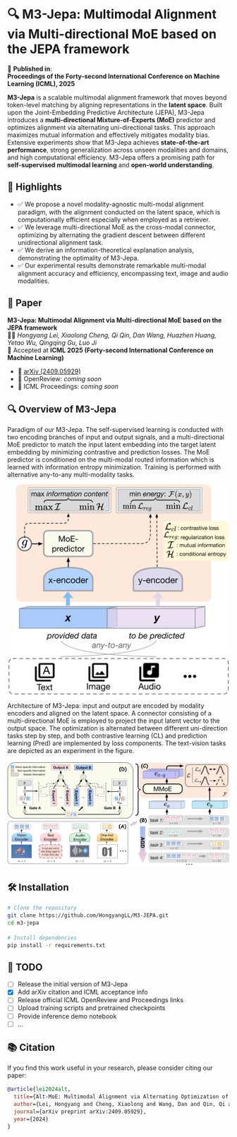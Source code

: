 # 🔍 M3-Jepa: Multimodal Alignment via Multi-directional MoE based on the JEPA framework
📢 **Published in**:  
**Proceedings of the Forty-second International Conference on Machine Learning (ICML), 2025**

**M3-Jepa** is a scalable multimodal alignment framework that moves beyond token-level matching by aligning representations in the **latent space**. Built upon the Joint-Embedding Predictive Architecture (JEPA), M3-Jepa introduces a **multi-directional Mixture-of-Experts (MoE)** predictor and optimizes alignment via alternating uni-directional tasks. This approach maximizes mutual information and effectively mitigates modality bias. Extensive experiments show that M3-Jepa achieves **state-of-the-art performance**, strong generalization across unseen modalities and domains, and high computational efficiency. M3-Jepa offers a promising path for **self-supervised multimodal learning** and **open-world understanding**.

## 🚀 Highlights

- ✅ We propose a novel modality-agnostic multi-modal alignment paradigm, with the alignment conducted on the latent space, which is computationally efficient especially when employed as a retriever.
- ✅ We leverage multi-directional MoE as the cross-modal connector, optimizing by alternating the gradient descent between different unidirectional alignment task.
- ✅ We derive an information-theoretical explanation analysis, demonstrating the optimality of M3-Jepa.
- ✅  Our experimental results demonstrate remarkable multi-modal alignment accuracy and efficiency, encompassing text, image and audio modalities.

## 📄 Paper

**M3-Jepa: Multimodal Alignment via Multi-directional MoE based on the JEPA framework**  
👨‍💻 *Hongyang Lei, Xiaolong Cheng, Qi Qin, Dan Wang, Huazhen Huang, Yetao Wu, Qingqing Gu, Luo Ji*  
📍 Accepted at **ICML 2025 (Forty-second International Conference on Machine Learning)**

- 📄 [arXiv (2409.05929)](https://arxiv.org/pdf/2409.05929)  
- 📝 OpenReview: *coming soon*  
- 🔗 ICML Proceedings: *coming soon*

## 🔍 Overview of M3-Jepa
Paradigm of our M3-Jepa. The self-supervised learning is conducted with two encoding branches of input and output signals, and a multi-directional MoE predictor to match the input latent embedding into the target latent embedding by minimizing contrastive and prediction losses. The MoE predictor is conditioned on the multi-modal routed information which is learned with information entropy minimization. Training is performed with alternative any-to-any multi-modality tasks.
<p align="center">
  <img src="image/figure_1.jpg" alt="M3-Jepa Architecture" width="500"/>
</p>

Architecture of M3-Jepa: input and output are encoded by modality encoders and aligned on the latent space. A connector consisting of a multi-directional MoE is employed to project the input latent vector to the output space. The optimization is alternated between different uni-direction tasks step by step, and both contrastive learning (CL) and prediction learning (Pred) are implemented by loss components. The text-vision tasks are depicted as an experiment in the figure.
<p align="center">
  <img src="image/figure_2.jpg" alt="M3-Jepa Architecture" width="900"/>
</p>

## 🛠 Installation

```bash
# Clone the repository
git clone https://github.com/HongyangLL/M3-JEPA.git
cd m3-jepa

# Install dependencies
pip install -r requirements.txt
```

## 📌 TODO

- [ ] Release the initial version of M3-Jepa
- [x] Add arXiv citation and ICML acceptance info
- [ ] Release official ICML OpenReview and Proceedings links
- [ ] Upload training scripts and pretrained checkpoints
- [ ] Provide inference demo notebook
- [ ] ...
## 📚 Citation

If you find this work useful in your research, please consider citing our paper:

```bibtex
@article{lei2024alt,
  title={Alt-MoE: Multimodal Alignment via Alternating Optimization of Multi-directional MoE with Unimodal Models},
  author={Lei, Hongyang and Cheng, Xiaolong and Wang, Dan and Qin, Qi and Huang, Huazhen and Wu, Yetao and Gu, Qingqing and Jiang, Zhonglin and Chen, Yong and Ji, Luo},
  journal={arXiv preprint arXiv:2409.05929},
  year={2024}
}

